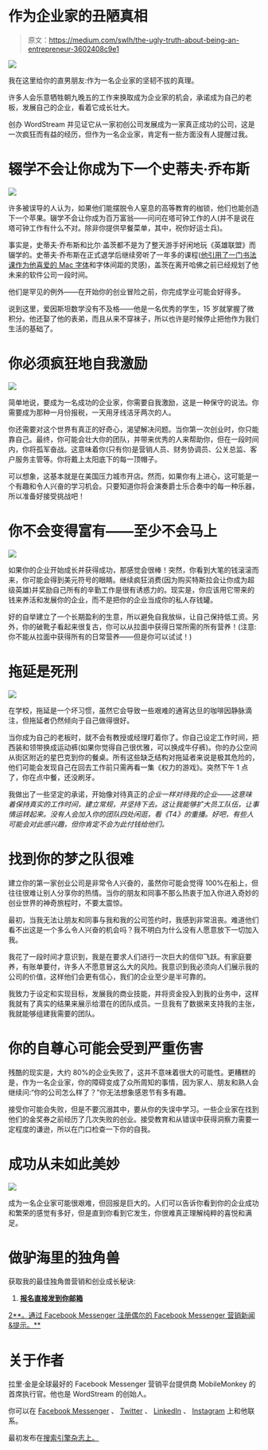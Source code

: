 # 作为企业家的丑陋真相

> 原文：<https://medium.com/swlh/the-ugly-truth-about-being-an-entrepreneur-3602408c9e1>

![](img/31c85a022116bb75895aa7446f1d9455.png)

我在这里给你的直男朋友:作为一名企业家的坚韧不拔的真理。

许多人会乐意牺牲朝九晚五的工作来换取成为企业家的机会，承诺成为自己的老板，发展自己的企业，看着它成长壮大。

创办 WordStream 并见证它从一家初创公司发展成为一家真正成功的公司，这是一次疯狂而有益的经历，但作为一名企业家，肯定有一些方面没有人提醒过我。

# 辍学不会让你成为下一个史蒂夫·乔布斯

![](img/e6fd98e65ed8904c136a110692dbf0d6.png)

许多被误导的人认为，如果他们能摆脱令人窒息的高等教育的枷锁，他们也能创造下一个苹果。辍学不会让你成为百万富翁——问问在塔可钟工作的人(并不是说在塔可钟工作有什么不对。除非你提供早餐菜单，其中，祝你好运士兵)。

事实是，史蒂夫·乔布斯和比尔·盖茨都不是为了整天游手好闲地玩《英雄联盟》而辍学的。史蒂夫·乔布斯在正式退学后继续旁听了一年多的课程([他引用了一门书法课作为他喜爱的 Mac 字体](http://news.stanford.edu/news/2005/june15/jobs-061505.html)和字体间距的灵感)，盖茨在离开哈佛之前已经规划了他未来的软件公司一段时间。

他们是罕见的例外——在开始你的创业冒险之前，你完成学业可能会好得多。

说到这里，爱因斯坦数学没有不及格——他是一名优秀的学生，15 岁就掌握了微积分。他还娶了他的表弟，而且从来不穿袜子，所以也许是时候停止把他作为我们生活的基础了。

# 你必须疯狂地自我激励

![](img/2eab6b0f93ae295d5ffbbc9e79ac78ad.png)

简单地说，要成为一名成功的企业家，你需要自我激励，这是一种保守的说法。你需要成为那种一月份报税，一天用牙线洁牙两次的人。

你还需要对这个世界有真正的好奇心，渴望解决问题。当你第一次创业时，你只能靠自己。最终，你可能会壮大你的团队，并带来优秀的人来帮助你，但在一段时间内，你将孤军奋战。这意味着你(只有你)是营销人员、财务协调员、公关总监、客户服务主管等。你将戴上太阳底下的每一顶帽子。

可以想象，这基本就是在美国压力城市开店。然而，如果你有上进心，这可能是一个有趣和令人兴奋的学习机会。只要知道你将会演奏爵士乐合奏中的每一种乐器，所以准备好接受挑战吧！

# 你不会变得富有——至少不会马上

![](img/8b104255152f36f667b94ca3c92db41e.png)

如果你的企业开始成长并获得成功，那感觉会很棒！突然，你看到大笔的钱滚滚而来，你可能会得到美元符号的眼睛。继续疯狂消费(因为购买特斯拉会让你成为超级英雄)并奖励自己所有的辛勤工作是很有诱惑力的。现实是，你应该用它带来的钱来养活和发展你的企业，而不是把你的企业当成你的私人存钱罐。

好的自举建立了一个长期盈利的生意，所以避免自我放纵，让自己保持低工资。另外，你的破靴子看起来很复古，你可以从拉面中获得日常所需的所有营养！(注意:你不能从拉面中获得所有的日常营养——但是你可以试试！)

# 拖延是死刑

![](img/84128076d15d0e9e67300e7e16382e49.png)

在学校，拖延是一个坏习惯，虽然它会导致一些艰难的通宵达旦的咖啡因静脉滴注，但拖延者仍然倾向于自己做得很好。

当你成为自己的老板时，就不会有教授或经理盯着你了。你自己设定工作时间，把西装和领带换成运动裤(如果你觉得自己很优雅，可以换成牛仔裤)。你的办公空间从街区附近的星巴克到你的餐桌。所有这些缺乏结构对拖延者来说是极其危险的，他们可能会发现自己在回去工作前只需再看一集《权力的游戏》。突然下午 1 点了，你在点中餐，还没刷牙。

我做出了一些坚定的承诺，开始像对待真正的*企业一样对待我的企业——这意味着保持真实的工作时间，建立常规，并坚持下去。这让我能够扩大员工队伍，让事情运转起来。没有人会加入你的团队四处闲逛，看《T4》的重播。好吧，有些人可能会对此感兴趣，但你肯定不会为此付钱给他们。*

# 找到你的梦之队很难

建立你的第一家创业公司是非常令人兴奋的，虽然你可能会觉得 100%在船上，但往往很难让别人分享你的热情。当你的朋友和同事不那么热衷于加入你进入奇妙的创业世界的神奇旅程时，不要太震惊。

最初，当我无法让朋友和同事与我和我的公司签约时，我感到非常沮丧。难道他们看不出这是一个多么令人兴奋的机会吗？我不明白为什么没有人愿意放下一切加入我。

我花了一段时间才意识到，我是在要求人们进行一次巨大的信仰飞跃。有家庭要养，有账单要付，许多人不愿意冒这么大的风险。我意识到我必须向人们展示我的公司的价值，这样他们会更有信心，我们的企业至少是半可靠的。

我致力于设定和实现目标，发展我的商业技能，并将资金投入到我的业务中，这样我就有了真实的结果来展示给潜在的团队成员。一旦我有了数据来支持我的主张，我就能够组建我需要的团队。

# 你的自尊心可能会受到严重伤害

残酷的现实是，大约 80%的企业失败了，这并不意味着很大的可能性。更糟糕的是，作为一名企业家，你的障碍变成了众所周知的事情，因为家人、朋友和熟人会继续问:“你的公司怎么样了？”你无法想象感恩节有多有趣。

接受你可能会失败，但是不要沉溺其中，要从你的失误中学习。一些企业家在找到他们的金奖券之前经历了几次失败的创业。接受教育和从错误中获得洞察力需要一定程度的谦逊，所以在门口检查一下你的自我。

# 成功从未如此美妙

![](img/4da38268b921a97ac7a4e917603497af.png)

成为一名企业家可能很艰难，但回报是巨大的。人们可以告诉你看到你的企业成功和繁荣的感觉有多好，但是直到你看到它发生，你很难真正理解纯粹的喜悦和满足。

# 做驴海里的独角兽

获取我的最佳独角兽营销和创业成长秘诀:

1. [**报名直接发到你邮箱**](https://mobilemonkey.com/blog-subscription)

[2**。通过 Facebook Messenger 注册偶尔的 Facebook Messenger 营销新闻&提示。**](http://m.me/447438332063924?ref=e58448cdd16367419b279793544e132f5388067506f92c92e6)

# **关于作者**

拉里·金是全球最好的 Facebook Messenger 营销平台提供商 MobileMonkey 的首席执行官。他也是 WordStream 的创始人。

你可以在 [Facebook Messenger](http://m.me/447438332063924?ref=e58448cdd16367419b279793544e132f5388067506f92c92e6) 、 [Twitter](https://twitter.com/larrykim) 、 [LinkedIn](https://www.linkedin.com/in/larrykim) 、 [Instagram](https://www.instagram.com/kim_larry/) 上和他联系。

最初发布在[搜索引擎杂志上。](https://www.searchenginejournal.com/dont-tell-school-entrepreneur/119381/)